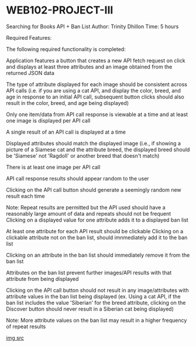 # WEB102-PROJECT-III
Searching for Books API + Ban List
Author: Trinity Dhillon
Time: 5 hours

Required Features:

The following required functionality is completed:

 Application features a button that creates a new API fetch request on click and displays at least three attributes and an image obtained from the returned JSON data

The type of attribute displayed for each image should be consistent across API calls (i.e. if you are using a cat API, and display the color, breed, and age in response to an initial API call, subsequent button clicks should also result in the color, breed, and age being displayed)

 Only one item/data from API call response is viewable at a time and at least one image is displayed per API call

A single result of an API call is displayed at a time

Displayed attributes should match the displayed image (i.e., if showing a picture of a Siamese cat and the attribute breed, the displayed breed should be 'Siamese' not 'Ragdoll' or another breed that doesn't match)

There is at least one image per API call

 API call response results should appear random to the user

Clicking on the API call button should generate a seemingly random new result each time

Note: Repeat results are permitted but the API used should have a reasonably large amount of data and repeats should not be frequent
 Clicking on a displayed value for one attribute adds it to a displayed ban list

At least one attribute for each API result should be clickable
Clicking on a clickable attribute not on the ban list, should imnmediately add it to the ban list

Clicking on an attribute in the ban list should immediately remove it from the ban list

 Attributes on the ban list prevent further images/API results with that attribute from being displayed

Clicking on the API call button should not result in any image/attributes with attribute values in the ban list being displayed (ex. Using a cat API, if the ban list includes the value 'Siberian' for the breed attribute, clicking on the Discover button should never result in a Siberian cat being displayed)

Note: More attribute values on the ban list may result in a higher frequency of repeat results

[img src](https://submissions.us-east-1.linodeobjects.com/web102/S9FaGpg6.gif)
